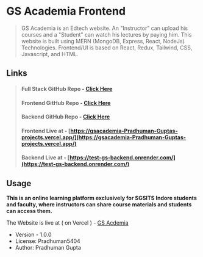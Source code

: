 # GS Academia Frontend

> GS Academia is an Edtech website. An "Instructor" can upload his courses and a "Student" can watch his lectures by paying him. This website is built using MERN (MongoDB, Express, React, NodeJs) Technologies. Frontend/UI is based on React, Redux, Tailwind, CSS, Javascript, and HTML.

## Links

> #### Full Stack GitHub Repo - [Click Here]()
>
> #### Frontend GitHub Repo - [Click Here](https://github.com/Pradhuman5404/TEST-GS-Frontend)
>
> #### Backend GitHub Repo - [Click Here](https://github.com/Pradhuman5404/TEST-GS-Backend)
>
> #### Frontend Live at - [https://gsacademia-Pradhuman-Guptas-projects.vercel.app/](https://gsacademia-Pradhuman-Guptas-projects.vercel.app/)
>
> #### Backend Live at - [https://test-gs-backend.onrender.com/](https://test-gs-backend.onrender.com/)

## Usage

**This is an online learning platform exclusively for SGSITS Indore students and faculty, where instructors can share course materials and students can access them.** 



The Website is live at ( on Vercel ) - [GS Acdemia](https://gsacademia-Pradhuman-Guptas-projects.vercel.app/)

- Version - 1.0.0
- License: Pradhuman5404
- Author: Pradhuman Gupta
